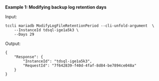 **Example 1: Modifying backup log retention days**



Input: 

```
tccli mariadb ModifyLogFileRetentionPeriod --cli-unfold-argument  \
    --InstanceId tdsql-ige1a5k3 \
    --Days 29
```

Output: 
```
{
    "Response": {
        "InstanceId": "tdsql-ige1a5k3",
        "RequestId": "7f642839-f40d-4faf-8d84-be7894ce048a"
    }
}
```

